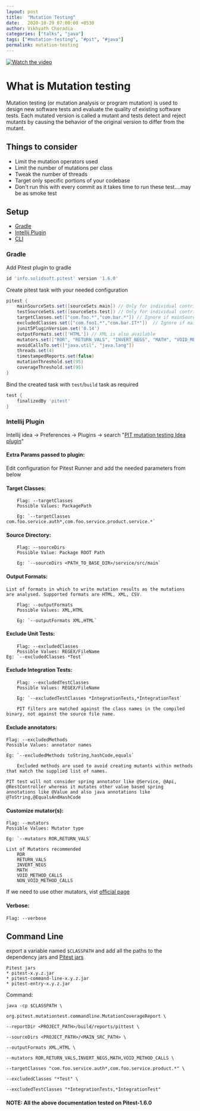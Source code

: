 ```yaml
---
layout: post
title:  "Mutation Testing"
date:   2020-10-29 07:00:00 +0530
author: Vikhyath Choradia
categories: ["talks", "java"]
tags: ["#mutation-testing", "#pit", "#java"]
permalink: mutation-testing
---
```


[![Watch the video](https://user-images.githubusercontent.com/3875111/116968161-900f5b80-acd1-11eb-93b0-ef9d12aa4826.png)](https://www.youtube.com/watch?v=nTTp8c1C8jA)

# What is Mutation testing

Mutation testing (or mutation analysis or program mutation) is used to design new software tests and evaluate the quality of existing software tests.
Each mutated version is called a mutant and tests detect and reject mutants by causing the behavior of the original version to differ from the mutant.

## Things to consider

*   Limit the mutation operators used
*   Limit the number of mutations per class
*   Tweak the number of threads
*   Target only specific portions of your codebase
*   Don't run this with every commit as it takes time to run these test....may be as smoke test

## Setup

* [Gradle](#gradle)
* [Intellij Plugin](#intellij-plugin)
* [CLI](#command-line)

### Gradle

Add Pitest plugin to gradle
```groovy
id 'info.solidsoft.pitest' version '1.6.0'
```

Create pitest task with your needed configuration
```groovy
pitest {
    mainSourceSets.set([sourceSets.main]) // Only for individual contribution, not recommended for repo having more than 10-15 classes
    testSourceSets.set([sourceSets.test]) // Only for individual contribution, not recommended for repo having more than 10-15 classes
    targetClasses.set(["com.foo.*","com.bar.*"]) // Ignore if mainSourceSets & testSourceSets is specified
    excludedClasses.set(["com.foo1.*","com.bar.IT*"])  // Ignore if mainSourceSets & testSourceSets is specified
    junit5PluginVersion.set('0.14')
    outputFormats.set(['HTML']) // XML is also available
    mutators.set(["ROR", "RETURN_VALS", "INVERT_NEGS", "MATH", "VOID_METHOD_CALLS", "NON_VOID_METHOD_CALLS"])
    avoidCallsTo.set(["java.util", "java.lang"])
    threads.set(4)
    timestampedReports.set(false)
    mutationThreshold.set(95)
    coverageThreshold.set(95)
}
```

Bind the created task with `test`/`build` task as required
```groovy
test {
    finalizedBy 'pitest'
}
```

### Intellij Plugin

Intellij idea → Preferences → Plugins → search "[PIT mutation testing Idea plugin](https://plugins.jetbrains.com/plugin/7119-pit-mutation-testing-idea-plugin/)"

#### Extra Params passed to plugin:

Edit configuration for Pitest Runner and add the needed parameters from below

#### Target Classes:
```
    Flag: --targetClasses
    Possible Values: PackagePath

    Eg: `--targetClasses com.foo.service.auth*,com.foo.service.product.service.*`
```

#### Source Directory:
```
    Flag: --sourceDirs
    Possible Value: Package ROOT Path

    Eg: `--sourceDirs <PATH_TO_BASE_DIR>/service/src/main`
```

#### Output Formats:
```
List of formats in which to write mutation results as the mutations are analysed. Supported formats are HTML, XML, CSV.

    Flag: --outputFormats
    Possible Values: XML,HTML

    Eg: `--outputFormats XML,HTML`
```

#### Exclude Unit Tests:
```
    Flag: --excludedClasses
    Possible Values: REGEX/FileName
Eg: `--excludedClasses *Test`
```

#### Exclude Integration Tests:
```
    Flag: --excludedTestClasses
    Possible Values: REGEX/FileName

    Eg: `--excludedTestClasses *IntegrationTests,*IntegrationTest`

    PIT filters are matched against the class names in the compiled binary, not against the source file name.
```

#### Exclude annotators:
```
Flag: --excludedMethods
Possible Values: annotator names

Eg: `--excludedMethods toString,hashCode,equals`

    Excluded methods are used to avoid creating mutants within methods that match the supplied list of names.

PIT test will not consider spring annotator like @Service, @Api, @RestController whereas it mutates other value based spring annotations like @Value and also java annotations like @ToString,@EqualsAndHashCode
```

#### Customize mutator(s):
```
Flag: --mutators
Possible Values: Mutator type

Eg: `--mutators ROR,RETURN_VALS`

List of Mutators recommended
    ROR
    RETURN_VALS
    INVERT_NEGS
    MATH
    VOID_METHOD_CALLS
    NON_VOID_METHOD_CALLS
```
If we need to use other mutators, vist [official page](https://pitest.org/quickstart/mutators)

#### Verbose:
```
Flag: --verbose
```

## Command Line

export a variable named `$CLASSPATH` and add all the paths to the dependency jars and [Pitest jars](https://github.com/hcoles/pitest/releases)

    Pitest jars
    * pitest-x.y.z.jar
    * pitest-command-line-x.y.z.jar
    * pitest-entry-x.y.z.jar

Command:
```
java -cp $CLASSPATH \

org.pitest.mutationtest.commandline.MutationCoverageReport \

--reportDir <PROJECT_PATH>/build/reports/pittest \

--sourceDirs <PROJECT_PATH>/<MAIN_SRC_PATH> \

--outputFormats XML,HTML \

--mutators ROR,RETURN_VALS,INVERT_NEGS,MATH,VOID_METHOD_CALLS \

--targetClasses "com.foo.service.auth*,com.foo.service.product.*" \

--excludedClasses "*Test" \

--excludedTestClasses "*IntegrationTests,*IntegrationTest"
```



#### NOTE: All the above documentation tested on Pitest-1.6.0